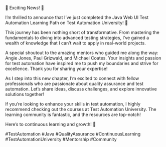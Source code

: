 🎉 Exciting News! 🎉

I’m thrilled to announce that I’ve just completed the Java Web UI Test Automation Learning Path on Test Automation University! 🚀

This journey has been nothing short of transformative. From mastering the fundamentals to diving into advanced testing strategies, I’ve gained a wealth of knowledge that I can’t wait to apply in real-world projects.

A special shoutout to the amazing mentors who guided me along the way: Angie Jones, Paul Grizwald, and Michael Coates. Your insights and passion for test automation have inspired me to push my boundaries and strive for excellence. Thank you for sharing your expertise!

As I step into this new chapter, I’m excited to connect with fellow professionals who are passionate about quality assurance and test automation. Let’s share ideas, discuss challenges, and explore innovative solutions together!

If you’re looking to enhance your skills in test automation, I highly recommend checking out the courses at Test Automation University. The learning community is fantastic, and the resources are top-notch!

Here’s to continuous learning and growth! 🌟

#TestAutomation #Java #QualityAssurance #ContinuousLearning #TestAutomationUniversity #Mentorship #Community
